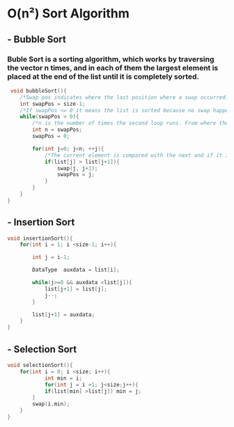 # O(n²) Sort Algorithm

## - Bubble Sort

### Buble Sort is a sorting algorithm, which works by traversing the vector n times, and in each of them the largest element is placed at the end of the list until it is completely sorted.

```c++
 void bubbleSort(){
    /*Swap pos indicates where the last position where a swap occurred.*/
    int swapPos = size-1;
    /*If swapPos <= 0 it means the list is sorted because no swap happened.*/
    while(swapPos > 0){
        /*n is the number of times the second loop runs. From where the last swap took place the list is sorted,that is, it is not necessary to check the elements already sorted.*/
        int n = swapPos;
        swapPos = 0;

        for(int j=0; j<n; ++j){
            /*The current element is compared with the next and if it is bigger they swap positions. This means that the bigger element its at the end of the list on the end of this loop.*/
            if(list[j] > list[j+1]){
                swap(j, j+1);
                swapPos = j;
            }
        }
    }
}
```

## - Insertion Sort

```c++
void insertionSort(){
    for(int i = 1; i <size-1; i++){

        int j = i-1;

        DataType  auxdata = list[i];

        while(j>=0 && auxdata <list[j]){
            list[j+1] = list[j];
            j--;
        }

        list[j+1] = auxdata;
    }
}
```

## - Selection Sort

```c++
void selectionSort(){
    for(int i = 0; i <size; i++){
            int min = i;
            for(int j = i +1; j<size;j++){
            if(list[min] >list[j]) min = j;
        }
        swap(i,min);
    }
}
```
